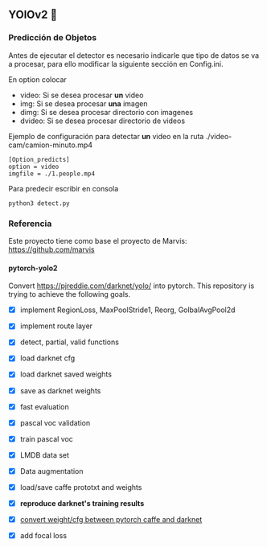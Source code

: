 ## YOlOv2 🚀

### Predicción de Objetos
Antes de ejecutar el detector es necesario indicarle que tipo de datos se va a procesar, para ello modificar la siguiente sección en Config.ini.

En option colocar 
+   video: Si se desea procesar **un** video
+   img:  Si se desea procesar **una** imagen
+   dimg: Si se desea procesar directorio con imagenes
+   dvideo: Si se desea procesar directorio de videos

Ejemplo de configuración para detectar **un** video en la ruta ./video-cam/camion-minuto.mp4
```
[Option_predicts]
option = video
imgfile = ./1.people.mp4
```
Para predecir escribir en consola
```
python3 detect.py
```
### Referencia
Este proyecto tiene como base el proyecto de Marvis: https://github.com/marvis
#### pytorch-yolo2
Convert https://pjreddie.com/darknet/yolo/ into pytorch. This repository is trying to achieve the following goals.
- [x] implement RegionLoss, MaxPoolStride1, Reorg, GolbalAvgPool2d
- [x] implement route layer
- [x] detect, partial, valid functions
- [x] load darknet cfg
- [x] load darknet saved weights
- [x] save as darknet weights
- [x] fast evaluation
- [x] pascal voc validation
- [x] train pascal voc
- [x] LMDB data set
- [x] Data augmentation
- [x] load/save caffe prototxt and weights
- [x] **reproduce darknet's training results**
- [x] [convert weight/cfg between pytorch caffe and darknet](https://github.com/marvis/pytorch-caffe-darknet-convert)
- [x] add focal loss


